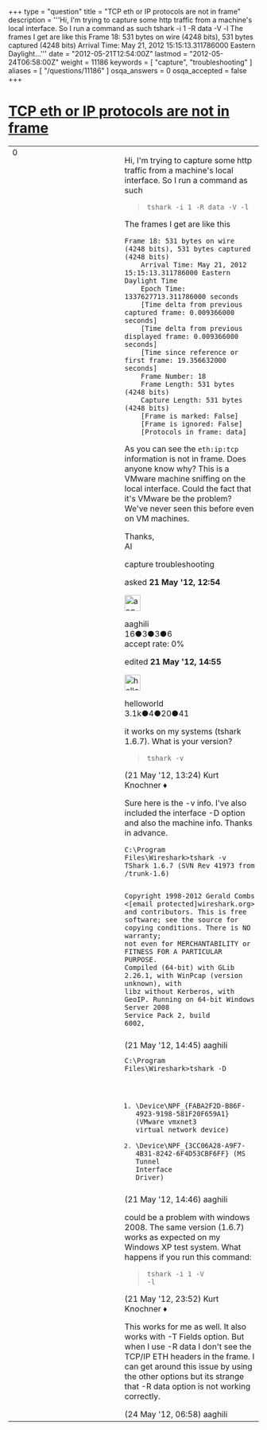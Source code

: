 +++
type = "question"
title = "TCP eth or IP protocols are not in frame"
description = '''Hi,  I&#x27;m trying to capture some http traffic from a machine&#x27;s local interface. So I run a command as such  tshark -i 1 -R data -V -l  The frames I get are like this Frame 18: 531 bytes on wire (4248 bits), 531 bytes captured (4248 bits)  Arrival Time: May 21, 2012 15:15:13.311786000 Eastern Daylight...'''
date = "2012-05-21T12:54:00Z"
lastmod = "2012-05-24T06:58:00Z"
weight = 11186
keywords = [ "capture", "troubleshooting" ]
aliases = [ "/questions/11186" ]
osqa_answers = 0
osqa_accepted = false
+++

<div class="headNormal">

# [TCP eth or IP protocols are not in frame](/questions/11186/tcp-eth-or-ip-protocols-are-not-in-frame)

</div>

<div id="main-body">

<div id="askform">

<table id="question-table" style="width:100%;"><colgroup><col style="width: 50%" /><col style="width: 50%" /></colgroup><tbody><tr class="odd"><td style="width: 30px; vertical-align: top"><div class="vote-buttons"><span id="post-11186-upvote" class="ajax-command post-vote up" rel="nofollow" title="I like this post (click again to cancel)"> </span><div id="post-11186-score" class="post-score" title="current number of votes">0</div><span id="post-11186-downvote" class="ajax-command post-vote down" rel="nofollow" title="I dont like this post (click again to cancel)"> </span> <span id="favorite-mark" class="ajax-command favorite-mark" rel="nofollow" title="mark/unmark this question as favorite (click again to cancel)"> </span><div id="favorite-count" class="favorite-count"></div></div></td><td><div id="item-right"><div class="question-body"><p>Hi, I'm trying to capture some http traffic from a machine's local interface. So I run a command as such</p><blockquote><p><code>tshark -i 1 -R data -V -l</code></p></blockquote><p>The frames I get are like this</p><pre><code>Frame 18: 531 bytes on wire (4248 bits), 531 bytes captured (4248 bits)
    Arrival Time: May 21, 2012 15:15:13.311786000 Eastern Daylight Time
    Epoch Time: 1337627713.311786000 seconds
    [Time delta from previous captured frame: 0.009366000 seconds]
    [Time delta from previous displayed frame: 0.009366000 seconds]
    [Time since reference or first frame: 19.356632000 seconds]
    Frame Number: 18
    Frame Length: 531 bytes (4248 bits)
    Capture Length: 531 bytes (4248 bits)
    [Frame is marked: False]
    [Frame is ignored: False]
    [Protocols in frame: data]</code></pre><p>As you can see the <code>eth:ip:tcp</code> information is not in frame. Does anyone know why? This is a VMware machine sniffing on the local interface. Could the fact that it's VMware be the problem? We've never seen this before even on VM machines.</p><p>Thanks,<br />
Al</p></div><div id="question-tags" class="tags-container tags"><span class="post-tag tag-link-capture" rel="tag" title="see questions tagged &#39;capture&#39;">capture</span> <span class="post-tag tag-link-troubleshooting" rel="tag" title="see questions tagged &#39;troubleshooting&#39;">troubleshooting</span></div><div id="question-controls" class="post-controls"></div><div class="post-update-info-container"><div class="post-update-info post-update-info-user"><p>asked <strong>21 May '12, 12:54</strong></p><img src="https://secure.gravatar.com/avatar/c6ad098816c0b0afd0415f75e76ef68d?s=32&amp;d=identicon&amp;r=g" class="gravatar" width="32" height="32" alt="aaghili&#39;s gravatar image" /><p><span>aaghili</span><br />
<span class="score" title="16 reputation points">16</span><span title="3 badges"><span class="badge1">●</span><span class="badgecount">3</span></span><span title="3 badges"><span class="silver">●</span><span class="badgecount">3</span></span><span title="6 badges"><span class="bronze">●</span><span class="badgecount">6</span></span><br />
<span class="accept_rate" title="Rate of the user&#39;s accepted answers">accept rate:</span> <span title="aaghili has no accepted answers">0%</span> </br></p></div><div class="post-update-info post-update-info-edited"><p><span> edited <strong>21 May '12, 14:55</strong> </span></p><img src="https://secure.gravatar.com/avatar/362ba1008ad9a075d1556d33e97dfed6?s=32&amp;d=identicon&amp;r=g" class="gravatar" width="32" height="32" alt="helloworld&#39;s gravatar image" /><p><span>helloworld</span><br />
<span class="score" title="3149 reputation points"><span>3.1k</span></span><span title="4 badges"><span class="badge1">●</span><span class="badgecount">4</span></span><span title="20 badges"><span class="silver">●</span><span class="badgecount">20</span></span><span title="41 badges"><span class="bronze">●</span><span class="badgecount">41</span></span></p></div></div><div id="comments-container-11186" class="comments-container"><span id="11188"></span><div id="comment-11188" class="comment"><div id="post-11188-score" class="comment-score"></div><div class="comment-text"><p>it works on my systems (tshark 1.6.7). What is your version?</p><blockquote><p><code>tshark -v</code></p></blockquote></div><div id="comment-11188-info" class="comment-info"><span class="comment-age">(21 May '12, 13:24)</span> <span class="comment-user userinfo">Kurt Knochner ♦</span></div></div><span id="11191"></span><div id="comment-11191" class="comment"><div id="post-11191-score" class="comment-score"></div><div class="comment-text"><p>Sure here is the -v info. I've also included the interface -D option and also the machine info. Thanks in advance.</p><pre><code>C:\Program Files\Wireshark&gt;tshark -v
TShark 1.6.7 (SVN Rev 41973 from /trunk-1.6)

Copyright 1998-2012 Gerald Combs &lt;[email protected]wireshark.org&gt; and contributors.
This is free software; see the source for copying conditions. There is NO
warranty; not even for MERCHANTABILITY or FITNESS FOR A PARTICULAR PURPOSE.
Compiled (64-bit) with GLib 2.26.1, with WinPcap (version unknown), with libz
without Kerberos, with GeoIP.
Running on 64-bit Windows Server 2008 Service Pack 2, build 6002,</code></pre></div><div id="comment-11191-info" class="comment-info"><span class="comment-age">(21 May '12, 14:45)</span> <span class="comment-user userinfo">aaghili</span></div></div><span id="11192"></span><div id="comment-11192" class="comment"><div id="post-11192-score" class="comment-score"></div><div class="comment-text"><pre><code>C:\Program Files\Wireshark&gt;tshark -D
1. \Device\NPF_{FABA2F2D-B86F-4923-9198-581F20F659A1} (VMware vmxnet3 virtual network device)
2. \Device\NPF_{3CC06A28-A9F7-4B31-8242-6F4D53CBF6FF} (MS Tunnel Interface Driver)</code></pre></div><div id="comment-11192-info" class="comment-info"><span class="comment-age">(21 May '12, 14:46)</span> <span class="comment-user userinfo">aaghili</span></div></div><span id="11199"></span><div id="comment-11199" class="comment"><div id="post-11199-score" class="comment-score"></div><div class="comment-text"><p>could be a problem with windows 2008. The same version (1.6.7) works as expected on my Windows XP test system. What happens if you run this command:</p><blockquote><p><code>tshark -i 1 -V -l</code></p></blockquote></div><div id="comment-11199-info" class="comment-info"><span class="comment-age">(21 May '12, 23:52)</span> <span class="comment-user userinfo">Kurt Knochner ♦</span></div></div><span id="11311"></span><div id="comment-11311" class="comment"><div id="post-11311-score" class="comment-score"></div><div class="comment-text"><p>This works for me as well. It also works with -T Fields option. But when I use -R data I don't see the TCP/IP ETH headers in the frame. I can get around this issue by using the other options but its strange that -R data option is not working correctly.</p></div><div id="comment-11311-info" class="comment-info"><span class="comment-age">(24 May '12, 06:58)</span> <span class="comment-user userinfo">aaghili</span></div></div></div><div id="comment-tools-11186" class="comment-tools"></div><div class="clear"></div><div id="comment-11186-form-container" class="comment-form-container"></div><div class="clear"></div></div></td></tr></tbody></table>

</div>

</div>

